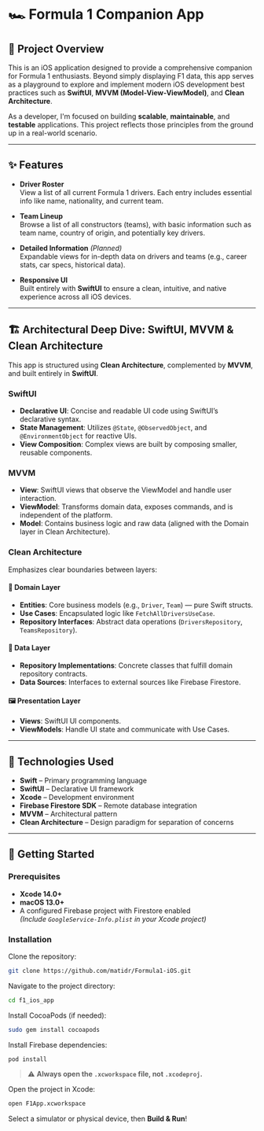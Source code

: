 # 🏎️ Formula 1 Companion App

## 📌 Project Overview

This is an iOS application designed to provide a comprehensive companion for Formula 1 enthusiasts. Beyond simply displaying F1 data, this app serves as a playground to explore and implement modern iOS development best practices such as **SwiftUI**, **MVVM (Model-View-ViewModel)**, and **Clean Architecture**.

As a developer, I'm focused on building **scalable**, **maintainable**, and **testable** applications. This project reflects those principles from the ground up in a real-world scenario.

---

## ✨ Features

- **Driver Roster**  
  View a list of all current Formula 1 drivers. Each entry includes essential info like name, nationality, and current team.

- **Team Lineup**  
  Browse a list of all constructors (teams), with basic information such as team name, country of origin, and potentially key drivers.

- **Detailed Information** *(Planned)*  
  Expandable views for in-depth data on drivers and teams (e.g., career stats, car specs, historical data).

- **Responsive UI**  
  Built entirely with **SwiftUI** to ensure a clean, intuitive, and native experience across all iOS devices.

---

## 🏗 Architectural Deep Dive: SwiftUI, MVVM & Clean Architecture

This app is structured using **Clean Architecture**, complemented by **MVVM**, and built entirely in **SwiftUI**.

### SwiftUI

- **Declarative UI**: Concise and readable UI code using SwiftUI’s declarative syntax.
- **State Management**: Utilizes `@State`, `@ObservedObject`, and `@EnvironmentObject` for reactive UIs.
- **View Composition**: Complex views are built by composing smaller, reusable components.

### MVVM

- **View**: SwiftUI views that observe the ViewModel and handle user interaction.
- **ViewModel**: Transforms domain data, exposes commands, and is independent of the platform.
- **Model**: Contains business logic and raw data (aligned with the Domain layer in Clean Architecture).

### Clean Architecture

Emphasizes clear boundaries between layers:

#### 🧠 Domain Layer
- **Entities**: Core business models (e.g., `Driver`, `Team`) — pure Swift structs.
- **Use Cases**: Encapsulated logic like `FetchAllDriversUseCase`.
- **Repository Interfaces**: Abstract data operations (`DriversRepository`, `TeamsRepository`).

#### 💾 Data Layer
- **Repository Implementations**: Concrete classes that fulfill domain repository contracts.
- **Data Sources**: Interfaces to external sources like Firebase Firestore.

#### 🖼 Presentation Layer
- **Views**: SwiftUI UI components.
- **ViewModels**: Handle UI state and communicate with Use Cases.

---

## 🧰 Technologies Used

- **Swift** – Primary programming language  
- **SwiftUI** – Declarative UI framework  
- **Xcode** – Development environment  
- **Firebase Firestore SDK** – Remote database integration  
- **MVVM** – Architectural pattern  
- **Clean Architecture** – Design paradigm for separation of concerns

---

## 🚀 Getting Started

### Prerequisites

- **Xcode 14.0+**
- **macOS 13.0+**
- A configured Firebase project with Firestore enabled  
  *(Include `GoogleService-Info.plist` in your Xcode project)*

### Installation

Clone the repository:
```bash
git clone https://github.com/matidr/Formula1-iOS.git
```

Navigate to the project directory:
```bash
cd f1_ios_app
```

Install CocoaPods (if needed):
```bash
sudo gem install cocoapods
```

Install Firebase dependencies:
```bash
pod install
```

> ⚠️ **Always open the `.xcworkspace` file, not `.xcodeproj`.**

Open the project in Xcode:
```bash
open F1App.xcworkspace
```

Select a simulator or physical device, then **Build & Run**!
